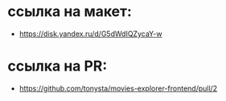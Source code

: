 # ссылка на макет:
- https://disk.yandex.ru/d/G5dWdIQZycaY-w

# ссылка на PR:
- https://github.com/tonysta/movies-explorer-frontend/pull/2